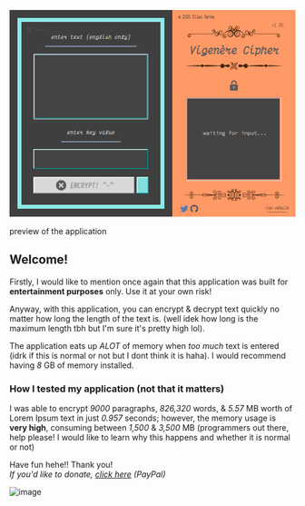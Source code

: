 ![image](preview.png)
<figcaption>preview of the application</figcaption>

## Welcome!

Firstly, I would like to mention once again that this application was built for **entertainment purposes** only. Use it at your own risk!

Anyway, with this application, you can encrypt & decrypt text quickly no matter how long the length of the text is. (well idek how long is the maximum length tbh but I'm sure it's pretty high lol).

The application eats up *ALOT* of memory when *too much* text is entered (idrk if this is normal or not but I dont think it is haha). I would recommend having _8_ GB of memory installed.

### How I tested my application (not that it matters)
I was able to encrypt _9000_ paragraphs, _826,320_ words, & _5.57_ MB worth of Lorem Ipsum text in just _0.957_ seconds; however, the memory usage is **very high**, consuming between _1,500_ & _3,500_ MB (programmers out there, help please! I would like to learn why this happens and whether it is normal or not)

Have fun hehe!! Thank you!    
_If you'd like to donate, [click here](https://paypal.me/teryakiisauce) (PayPal)_

![image](https://media.giphy.com/media/12nMEydAAgCxYA/giphy.gif)
